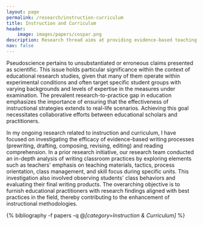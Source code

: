 ```yaml
---
layout: page
permalink: /research/instruction-curriculum
title: Instruction and Curriculum
header:
    image: images/papers/cospar.png
description: Research thread aims at providing evidence-based teaching strategies and tiered intervention tips for educational practitioners, while accommodating diverse needs of learners.
nav: false
---
```


Pseudoscience pertains to unsubstantiated or erroneous claims presented as scientific. This issue holds particular significance within the context of educational research studies, given that many of them operate within experimental conditions and often target specific student groups with varying backgrounds and levels of expertise in the measures under examination. The prevalent research-to-practice gap in education emphasizes the importance of ensuring that the effectiveness of instructional strategies extends to real-life scenarios. Achieving this goal necessitates collaborative efforts between educational scholars and practitioners.

In my ongoing research related to instruction and curriculum, I have focused on investigating the efficacy of evidence-based writing processes (prewriting, drafting, composing, revising, editing) and reading comprehension. In a prior research initiative, our research team conducted an in-depth analysis of writing classroom practices by exploring elements such as teachers' emphasis on teaching materials, tactics, process orientation, class management, and skill focus during specific units. This investigation also involved observing students' class behaviors and evaluating their final writing products. The overarching objective is to furnish educational practitioners with research findings aligned with best practices in the field, thereby contributing to the enhancement of instructional methodologies.

<div class="publications">

{% bibliography -f papers -q @*[category=Instruction & Curriculum]* %}

</div>
